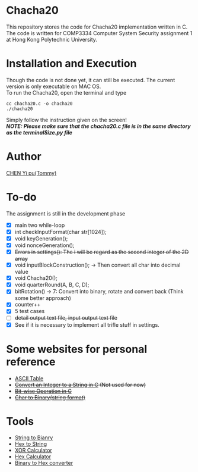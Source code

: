 # Chacha20
This repository stores the code for Chacha20 implementation written in C.  
The code is written for COMP3334 Computer System Security assignment 1 at Hong Kong Polytechnic University.  

# Installation and Execution
Though the code is not done yet, it can still be executed. The current version is only executable on MAC OS.  
To run the Chacha20, open the terminal and type
```shell
cc chacha20.c -o chacha20
./chacha20
```
Simply follow the instruction given on the screen!  
***NOTE: Please make sure that the chacha20.c file is in the same directory as the terminalSize.py file***

# Author
[CHEN Yi pu(Tommy)](https://github.com/BanjiBear)

# To-do
The assignment is still in the development phase
- [x] main two while-loop
- [x] int checkInputFormat(char str[1024]);
- [x] void keyGeneration();
- [x] void nonceGeneration();
- [x] ~~Errors in settings(): The i will be regard as the second integer of the 2D array~~
- [x] void inputBlockConstruction(); -> Then convert all char into decimal value
- [x] void Chacha20();
- [x] void quarterRound(A, B, C, D);
- [x] bitRotation() -> 7: Convert into binary, rotate and convert back (Think some better approach)
- [x] counter++
- [x] 5 test cases
- [ ] ~~detail output text file, input output text file~~
- [x] See if it is necessary to implement all trifle stuff in settings.

# Some websites for personal reference
- [ASCII Table](https://www.asciitable.com/)
- ~~[Convert an Integer to a String in C](https://www.delftstack.com/howto/c/how-to-convert-an-integer-to-a-string-in-c/) (Not used for now)~~
- ~~[Bit-wise Operation in C](https://www.geeksforgeeks.org/bitwise-operators-in-c-cpp/)~~
- ~~[Char to Binary(string format)](https://stackoverflow.com/questions/7863499/conversion-of-char-to-binary-in-c)~~

# Tools
- [String to Bianry](https://www.rapidtables.com/convert/number/string-to-binary.html)
- [Hex to String](https://codebeautify.org/hex-string-converter)
- [XOR Calculator](https://xor.pw/#)
- [Hex Calculator](https://www.calculator.net/hex-calculator.html?number1=79727269&c2op=%2B&number2=E0CCDBF2&calctype=op&x=76&y=29)
- [Binary to Hex converter](https://www.rapidtables.com/convert/number/binary-to-hex.html)
